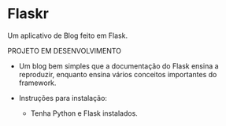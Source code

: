 # Flaskr

Um aplicativo de Blog feito em Flask.

PROJETO EM DESENVOLVIMENTO

* Um blog bem simples que a documentação do Flask ensina a reproduzir, enquanto ensina vários conceitos importantes do framework.

* Instruções para instalação:

    - Tenha Python e Flask instalados.